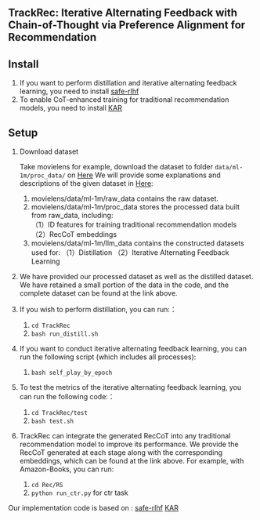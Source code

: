 ## TrackRec: Iterative Alternating Feedback with Chain-of-Thought via Preference Alignment for Recommendation

## Install
1. If you want to perform distillation and iterative alternating feedback learning, you need to install [safe-rlhf](https://github.com/PKU-Alignment/safe-rlhf)
2. To enable CoT-enhanced training for traditional recommendation models, you need to install [KAR](https://github.com/YunjiaXi/Open-World-Knowledge-Augmented-Recommendation/tree/main)

## Setup

1. Download dataset
   
   Take movielens for example, download the dataset to folder `data/ml-1m/proc_data/` on [Here](https://drive.google.com/drive/folders/1hZHRhdNC9espzom_ySpXH7EA78njZfci?usp=drive_link)
   We will provide some explanations and descriptions of the given dataset in [Here](https://drive.google.com/drive/folders/1hZHRhdNC9espzom_ySpXH7EA78njZfci?usp=drive_link):
   1. movielens/data/ml-1m/raw_data contains the raw dataset.
   2. movielens/data/ml-1m/proc_data stores the processed data built from raw_data, including:  
      （1）ID features for training traditional recommendation models  
      （2）RecCoT embeddings  
   3. movielens/data/ml-1m/llm_data contains the constructed datasets used for:
      （1）Distillation
      （2）Iterative Alternating Feedback Learning  
   
3. We have provided our processed dataset as well as the distilled dataset. We have retained a small portion of the data in the code, and the complete dataset can be found at the link above.

4. If you wish to perform distillation, you can run:：
   1. `cd TrackRec`
   2. `bash run_distill.sh`
   
5. If you want to conduct iterative alternating feedback learning, you can run the following script (which includes all processes):
   1. `bash self_play_by_epoch`

6. To test the metrics of the iterative alternating feedback learning, you can run the following code:：
   1. `cd TrackRec/test`
   2. `bash test.sh`

7. TrackRec can integrate the generated RecCoT into any traditional recommendation model to improve its performance. We provide the RecCoT generated at each stage along with the corresponding embeddings, which can be found at the link above.
   For example, with Amazon-Books, you can run:
   1. `cd Rec/RS`
   2. `python run_ctr.py` for ctr task

Our implementation code is based on : 
[safe-rlhf](https://github.com/PKU-Alignment/safe-rlhf)
[KAR](https://github.com/YunjiaXi/Open-World-Knowledge-Augmented-Recommendation/tree/main)
